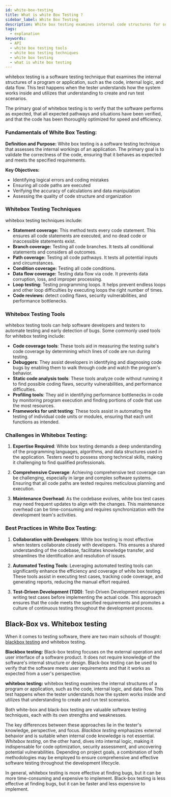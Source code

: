 ```yaml
---
id: white-box-testing
title: What is white Box Testing ?
sidebar_label: White Box Testing
description: White box testing examines internal code structures for software integrity. Optimize performance, identify vulnerabilities, and ensure robust applications.
tags:
  - explanation
keywords:
  - API
  - white box testing tools
  - white box testing techniques
  - white box testing
  - what is white box testing
---
```


whitebox testing is a software testing technique that examines the internal structures of a program or application, such as the code, internal logic, and data flow. This test happens when the tester understands how the system works inside and utilizes that understanding to create and run test scenarios.

The primary goal of whitebox testing is to verify that the software performs as expected, that all expected pathways and situations have been verified, and that the code has been thoroughly optimized for speed and efficiency.

### Fundamentals of White Box Testing:

**Definition and Purpose:**
White box testing is a software testing technique that assesses the internal workings of an application. The primary goal is to validate the correctness of the code, ensuring that it behaves as expected and meets the specified requirements.

**Key Objectives:**

- Identifying logical errors and coding mistakes
- Ensuring all code paths are executed
- Verifying the accuracy of calculations and data manipulation
- Assessing the quality of code structure and organization

### Whitebox Testing Techniques

whitebox testing techniques include:

- **Statement coverage:** This method tests every code statement. This ensures all code statements are executed, and no dead code or inaccessible statements exist.
- **Branch coverage:** Testing all code branches. It tests all conditional statements and considers all outcomes.
- **Path coverage:** Testing all code pathways. It tests all potential inputs and circumstances.
- **Condition coverage:** Testing all code conditions.
- **Data flow coverage:** Testing data flow via code. It prevents data corruption, loss, and improper processing.
- **Loop testing:** Testing programming loops. It helps prevent endless loops and other loop difficulties by executing loops the right number of times.
- **Code reviews:** detect coding flaws, security vulnerabilities, and performance bottlenecks.

### Whitebox Testing Tools

whitebox testing tools can help software developers and testers to automate testing and early detection of bugs. Some commonly used tools for whitebox testing include:

- **Code coverage tools**: These tools aid in measuring the testing suite's code coverage by determining which lines of code are run during testing.
- **Debuggers**: They assist developers in identifying and diagnosing code bugs by enabling them to walk through code and watch the program's behavior.
- **Static code analysis tools**: These tools analyze code without running it to find possible coding flaws, security vulnerabilities, and performance difficulties.
- **Profiling tools**: They aid in identifying performance bottlenecks in code by monitoring program execution and finding portions of code that use the most resources.
- **Frameworks for unit testing**: These tools assist in automating the testing of individual code units or modules, ensuring that each unit functions as intended.

###  Challenges in Whitebox Testing:

1. **Expertise Required**:
  White box testing demands a deep understanding of the programming languages, algorithms, and data structures used in the application. Testers need to possess strong technical skills, making it challenging to find qualified professionals.

2. **Comprehensive Coverage**:
  Achieving comprehensive test coverage can be challenging, especially in large and complex software systems. Ensuring that all code paths are tested requires meticulous planning and execution.

3. **Maintenance Overhead**:
  As the codebase evolves, white box test cases may need frequent updates to align with the changes. This maintenance overhead can be time-consuming and requires synchronization with the development team's activities.

### Best Practices in White Box Testing:

1. **Collaboration with Developers**:
  White box testing is most effective when testers collaborate closely with developers. This ensures a shared understanding of the codebase, facilitates knowledge transfer, and streamlines the identification and resolution of issues.

2. **Automated Testing Tools**:
  Leveraging automated testing tools can significantly enhance the efficiency and coverage of white box testing. These tools assist in executing test cases, tracking code coverage, and generating reports, reducing the manual effort required.

3. **Test-Driven Development (TDD)**:
  Test-Driven Development encourages writing test cases before implementing the actual code. This approach ensures that the code meets the specified requirements and promotes a culture of continuous testing throughout the development process.

## Black-Box vs. Whitebox testing

When it comes to testing software, there are two main schools of thought: [blackbox testing](https://keploy.io/docs/concepts/reference/glossary/black-box-testing/) and whitebox testing.

**Blackbox testing:** Black-box testing focuses on the external operation and user interface of a software product. It does not require knowledge of the software's internal structure or design. Black-box testing can be used to verify that the software meets user requirements and that it works as expected from a user's perspective.

**whitebox testing:** whitebox testing examines the internal structures of a program or application, such as the code, internal logic, and data flow. This test happens when the tester understands how the system works inside and utilizes that understanding to create and run test scenarios.

Both white-box and black-box testing are valuable software testing techniques, each with its own strengths and weaknesses. 

The key differences between these approaches lie in the tester's knowledge, perspective, and focus. *Blackbox testing* emphasizes external behavior and is suitable when internal code knowledge is not essential. *Whitebox testing*, on the other hand, dives into internal logic, making it indispensable for code optimization, security assessment, and uncovering potential vulnerabilities. Depending on project goals, a combination of both methodologies may be employed to ensure comprehensive and effective software testing throughout the development lifecycle.

In general, whitebox testing is more effective at finding bugs, but it can be more time-consuming and expensive to implement. Black-box testing is less effective at finding bugs, but it can be faster and less expensive to implement.

